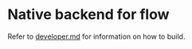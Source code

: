 # Native backend for flow

Refer to [developer.md](../../site/jekyll/documentation/developer.md) for information on how to build.
